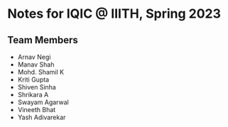 # Notes for IQIC @ IIITH, Spring 2023

## Team Members
- Arnav Negi  
- Manav Shah
- Mohd. Shamil K
- Kriti Gupta
- Shiven Sinha
- Shrikara A
- Swayam Agarwal
- Vineeth Bhat
- Yash Adivarekar
